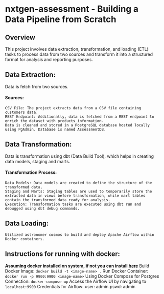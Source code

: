 ﻿# nxtgen-assessment - Building a Data Pipeline from Scratch

## Overview
This project involves data extraction, transformation, and loading (ETL) tasks to process data from two sources and transform it into a structured format for analysis and reporting purposes.

## Data Extraction:
Data is fetch from two sources.
#### Sources:

    CSV File: The project extracts data from a CSV file containing customers data.
    REST Endpoint: Additionally, data is fetched from a REST endpoint to enrich the dataset with products information. 
    Data is cleaned and stored in a PostgreSQL database hosted locally using PgAdmin. Database is named AssessmentDB.

## Data Transformation:
Data is transformation using dbt (Data Build Tool), which helps in creating data models, staging and marts.
#### Transformation Process:
    Data Models: Data models are created to define the structure of the transformed data.
    Staging and Marts: Staging tables are used to temporarily store the extracted data in views before transformation, while mart tables contain the transformed data ready for analysis.
    Execution: Transformation tasks are executed using dbt run and debugged using dbt debug commands.

## Data Loading:
    Utilized astronomer cosmos to build and deploy Apache Airflow within Docker containers.

 ## Instructions for running with docker:
 **Assuming docker installed on system, if not you can install [here](https://docs.docker.com/desktop/install/mac-install/)**
 Build Docker Image:
 `docker build -t <image-name> .`
 Run Docker Container:
 `docker run -p 9900:9900 <image-name>` 
 Using Docker Compose for Postgres Connection:
 `docker-compose up`
Access the Airflow UI by navigating to `localhost:9900`
Credentials for Airflow:
user: admin
pswd: admin
